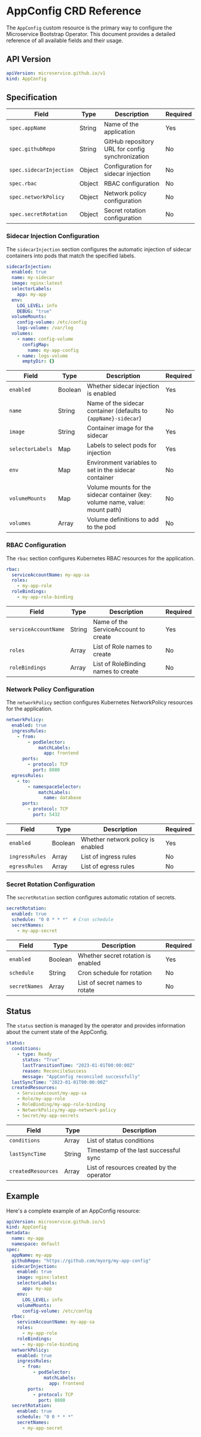# AppConfig CRD Reference

The `AppConfig` custom resource is the primary way to configure the Microservice Bootstrap Operator. This document provides a detailed reference of all available fields and their usage.

## API Version

```yaml
apiVersion: microservice.github.io/v1
kind: AppConfig
```

## Specification

| Field | Type | Description | Required |
|-------|------|-------------|----------|
| `spec.appName` | String | Name of the application | Yes |
| `spec.githubRepo` | String | GitHub repository URL for config synchronization | No |
| `spec.sidecarInjection` | Object | Configuration for sidecar injection | No |
| `spec.rbac` | Object | RBAC configuration | No |
| `spec.networkPolicy` | Object | Network policy configuration | No |
| `spec.secretRotation` | Object | Secret rotation configuration | No |

### Sidecar Injection Configuration

The `sidecarInjection` section configures the automatic injection of sidecar containers into pods that match the specified labels.

```yaml
sidecarInjection:
  enabled: true
  name: my-sidecar
  image: nginx:latest
  selectorLabels:
    app: my-app
  env:
    LOG_LEVEL: info
    DEBUG: "true"
  volumeMounts:
    config-volume: /etc/config
    logs-volume: /var/log
  volumes:
    - name: config-volume
      configMap:
        name: my-app-config
    - name: logs-volume
      emptyDir: {}
```

| Field | Type | Description | Required |
|-------|------|-------------|----------|
| `enabled` | Boolean | Whether sidecar injection is enabled | Yes |
| `name` | String | Name of the sidecar container (defaults to `{appName}-sidecar`) | No |
| `image` | String | Container image for the sidecar | Yes |
| `selectorLabels` | Map | Labels to select pods for injection | Yes |
| `env` | Map | Environment variables to set in the sidecar container | No |
| `volumeMounts` | Map | Volume mounts for the sidecar container (key: volume name, value: mount path) | No |
| `volumes` | Array | Volume definitions to add to the pod | No |

### RBAC Configuration

The `rbac` section configures Kubernetes RBAC resources for the application.

```yaml
rbac:
  serviceAccountName: my-app-sa
  roles:
    - my-app-role
  roleBindings:
    - my-app-role-binding
```

| Field | Type | Description | Required |
|-------|------|-------------|----------|
| `serviceAccountName` | String | Name of the ServiceAccount to create | Yes |
| `roles` | Array | List of Role names to create | No |
| `roleBindings` | Array | List of RoleBinding names to create | No |

### Network Policy Configuration

The `networkPolicy` section configures Kubernetes NetworkPolicy resources for the application.

```yaml
networkPolicy:
  enabled: true
  ingressRules:
    - from:
        - podSelector:
            matchLabels:
              app: frontend
      ports:
        - protocol: TCP
          port: 8080
  egressRules:
    - to:
        - namespaceSelector:
            matchLabels:
              name: database
      ports:
        - protocol: TCP
          port: 5432
```

| Field | Type | Description | Required |
|-------|------|-------------|----------|
| `enabled` | Boolean | Whether network policy is enabled | Yes |
| `ingressRules` | Array | List of ingress rules | No |
| `egressRules` | Array | List of egress rules | No |

### Secret Rotation Configuration

The `secretRotation` section configures automatic rotation of secrets.

```yaml
secretRotation:
  enabled: true
  schedule: "0 0 * * *"  # Cron schedule
  secretNames:
    - my-app-secret
```

| Field | Type | Description | Required |
|-------|------|-------------|----------|
| `enabled` | Boolean | Whether secret rotation is enabled | Yes |
| `schedule` | String | Cron schedule for rotation | No |
| `secretNames` | Array | List of secret names to rotate | No |

## Status

The `status` section is managed by the operator and provides information about the current state of the AppConfig.

```yaml
status:
  conditions:
    - type: Ready
      status: "True"
      lastTransitionTime: "2023-01-01T00:00:00Z"
      reason: ReconcileSuccess
      message: "AppConfig reconciled successfully"
  lastSyncTime: "2023-01-01T00:00:00Z"
  createdResources:
    - ServiceAccount/my-app-sa
    - Role/my-app-role
    - RoleBinding/my-app-role-binding
    - NetworkPolicy/my-app-network-policy
    - Secret/my-app-secrets
```

| Field | Type | Description |
|-------|------|-------------|
| `conditions` | Array | List of status conditions |
| `lastSyncTime` | String | Timestamp of the last successful sync |
| `createdResources` | Array | List of resources created by the operator |

## Example

Here's a complete example of an AppConfig resource:

```yaml
apiVersion: microservice.github.io/v1
kind: AppConfig
metadata:
  name: my-app
  namespace: default
spec:
  appName: my-app
  githubRepo: "https://github.com/myorg/my-app-config"
  sidecarInjection:
    enabled: true
    image: nginx:latest
    selectorLabels:
      app: my-app
    env:
      LOG_LEVEL: info
    volumeMounts:
      config-volume: /etc/config
  rbac:
    serviceAccountName: my-app-sa
    roles:
      - my-app-role
    roleBindings:
      - my-app-role-binding
  networkPolicy:
    enabled: true
    ingressRules:
      - from:
          - podSelector:
              matchLabels:
                app: frontend
        ports:
          - protocol: TCP
            port: 8080
  secretRotation:
    enabled: true
    schedule: "0 0 * * *"
    secretNames:
      - my-app-secret
```
